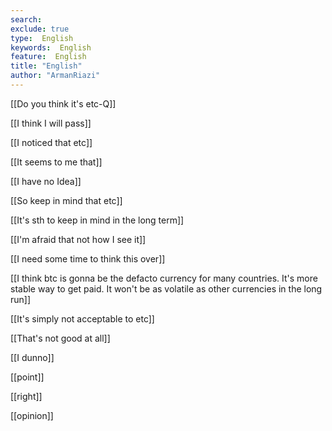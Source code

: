 ```yaml
---
search:
exclude: true
type:  English
keywords:  English
feature:  English
title: "English"
author: "ArmanRiazi"
---
```


[[Do you think it's etc-Q]]

[[I think I will pass]]

[[I noticed that etc]]

[[It seems to me that]]

[[I have no Idea]]

[[So keep in mind that etc]]

[[It's sth to keep in mind in the long term]]

[[I'm afraid that not how I see it]]

[[I need some time to think this over]]

[[I think btc is gonna be the defacto currency for many countries. It's more stable way to get paid. It won't be as volatile as other currencies in the long run]]

[[It's simply not acceptable to etc]]

[[That's not good at all]]

[[I dunno]]

[[point]]

[[right]]

[[opinion]]


